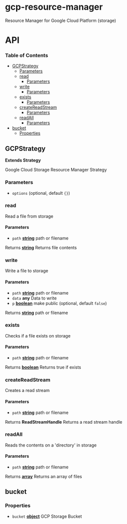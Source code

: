 # gcp-resource-manager

Resource Manager for Google Cloud Platform (storage)

# API

<!-- Generated by documentation.js. Update this documentation by updating the source code. -->

### Table of Contents

*   [GCPStrategy](#gcpstrategy)
    *   [Parameters](#parameters)
    *   [read](#read)
        *   [Parameters](#parameters-1)
    *   [write](#write)
        *   [Parameters](#parameters-2)
    *   [exists](#exists)
        *   [Parameters](#parameters-3)
    *   [createReadStream](#createreadstream)
        *   [Parameters](#parameters-4)
    *   [readAll](#readall)
        *   [Parameters](#parameters-5)
*   [bucket](#bucket)
    *   [Properties](#properties)

## GCPStrategy

**Extends Strategy**

Google Cloud Storage Resource Manager Strategy

### Parameters

*   `options`   (optional, default `{}`)

### read

Read a file from storage

#### Parameters

*   `path` **[string](https://developer.mozilla.org/docs/Web/JavaScript/Reference/Global_Objects/String)** path or filename

Returns **[string](https://developer.mozilla.org/docs/Web/JavaScript/Reference/Global_Objects/String)** Returns file contents

### write

Write a file to storage

#### Parameters

*   `path` **[string](https://developer.mozilla.org/docs/Web/JavaScript/Reference/Global_Objects/String)** path or filename
*   `data` **any** Data to write
*   `p` **[boolean](https://developer.mozilla.org/docs/Web/JavaScript/Reference/Global_Objects/Boolean)** make public (optional, default `false`)

Returns **[string](https://developer.mozilla.org/docs/Web/JavaScript/Reference/Global_Objects/String)** path or filename

### exists

Checks if a file exists on storage

#### Parameters

*   `path` **[string](https://developer.mozilla.org/docs/Web/JavaScript/Reference/Global_Objects/String)** path or filename

Returns **[boolean](https://developer.mozilla.org/docs/Web/JavaScript/Reference/Global_Objects/Boolean)** Returns true if exists

### createReadStream

Creates a read stream

#### Parameters

*   `path` **[string](https://developer.mozilla.org/docs/Web/JavaScript/Reference/Global_Objects/String)** path or filename

Returns **ReadStreamHandle** Returns a read stream handle

### readAll

Reads the contents on a 'directory' in storage

#### Parameters

*   `path` **[string](https://developer.mozilla.org/docs/Web/JavaScript/Reference/Global_Objects/String)** path or filename

Returns **[array](https://developer.mozilla.org/docs/Web/JavaScript/Reference/Global_Objects/Array)** Returns an array of files

## bucket

### Properties

*   `bucket` **[object](https://developer.mozilla.org/docs/Web/JavaScript/Reference/Global_Objects/Object)** GCP Storage Bucket
